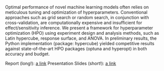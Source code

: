 Optimal performance of novel machine learning models often relies on meticulous tuning and optimization of hyperparameters. Conventional approaches such as grid search or random search, in conjunction with cross-validation, are computationally expensive and insufficient for effect/sensitivity inference. We present a framework for hyperparameter optimization (HPO) using experiment design and analysis methods, such as Latin hypercube, response surface, and ANOVA. In preliminary results, the Python implementation (package: hypercube) yielded competitive results against state-of-the-art HPO packages (optuna and hyperopt) in both accuracy and budget.

Report (long!): [a link](https://github.com/lazayxc/hypercube_backup/blob/main/6413_Hypercube.pdf)
Presentation Slides (short!): [a link]([https://github.com/lazayxc/hypercube_backup/blob/main/6413_Hypercube.pdf](https://github.com/lazayxc/hypercube_backup/blob/main/Hypercube_%20a%20DOE-informed%20hyperparameter%20optimization%20machine.pptx)https://github.com/lazayxc/hypercube_backup/blob/main/Hypercube_%20a%20DOE-informed%20hyperparameter%20optimization%20machine.pptx)
